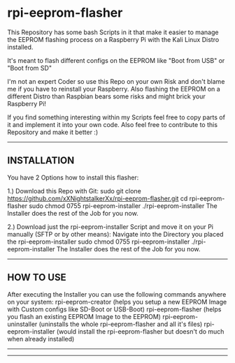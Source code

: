 # rpi-eeprom-flasher
This Repository has some bash Scripts in it that make it easier to manage the EEPROM flashing process on a Raspberry Pi with the Kali Linux Distro installed.

It's meant to flash different configs on the EEPROM like "Boot from USB" or "Boot from SD"

I'm not an expert Coder so use this Repo on your own Risk and don't blame me if you have to reinstall your Raspberry.
Also flashing the EEPROM on a different Distro than Raspbian bears some risks and might brick your Raspberry Pi!

If you find something interesting within my Scripts feel free to copy parts of it and implement it into your own code.
Also feel free to contribute to this Repository and make it better :)



----------------------------------------------------------------
INSTALLATION
----------------------------------------------------------------

You have 2 Options how to install this flasher:

1.) Download this Repo with Git:
    sudo git clone https://github.com/xXNightstalkerXx/rpi-eeprom-flasher.git
    cd rpi-eeprom-flasher
    sudo chmod 0755 rpi-eeprom-installer
    ./rpi-eeprom-installer
    The Installer does the rest of the Job for you now.

2.) Download just the rpi-eeprom-installer Script and move it on your Pi manually (SFTP or by other means):
    Navigate into the Directory you placed the rpi-eeprom-installer
    sudo chmod 0755 rpi-eeprom-installer
    ./rpi-eeprom-installer
    The Installer does the rest of the Job for you now.

----------------------------------------------------------------
HOW TO USE
----------------------------------------------------------------

After executing the Installer you can use the following commands anywhere on your system:
    rpi-eeprom-creator  (helps you setup a new EEPROM Image with Custom configs like SD-Boot or USB-Boot)
    rpi-eeprom-flasher  (helps you flash an existing EEPROM Image to the EEPROM)
    rpi-eeprom-uninstaller  (uninstalls the whole rpi-eeprom-flasher and all it's files)
    rpi-eeprom-installer  (would install the rpi-eeprom-flasher but doesn't do much when already installed)

----------------------------------------------------------------
----------------------------------------------------------------
